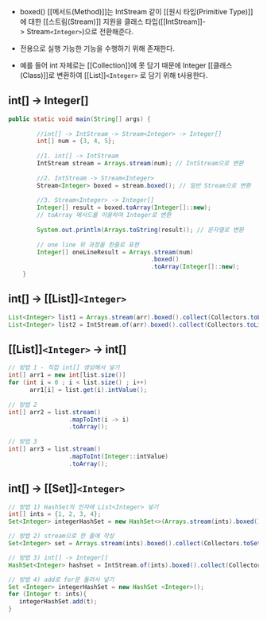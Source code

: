 - boxed() [[메서드(Method)]]는 IntStream 같이 [[원시 타입(Primitive Type)]]에 대한 [[스트림(Stream)]] 지원을 클래스 타입([[IntStream]]-> Stream`<Integer>`)으로 전환해준다.

- 전용으로 실행 가능한 기능을 수행하기 위해 존재한다.
- 예를 들어 int 자체로는 [[Collection]]에 못 담기 때문에 Integer [[클래스(Class)]]로 변환하여 [[List]]`<Integer>` 로 담기 위해 t사용한다.

## int[] -> Integer[]

```java
public static void main(String[] args) {
		
        //int[] -> IntStream -> Stream<Integer> -> Integer[]
        int[] num = {3, 4, 5};
		
        //1. int[] -> IntStream
        IntStream stream = Arrays.stream(num); // IntStream으로 변환
		
        //2. IntStream -> Stream<Integer>
        Stream<Integer> boxed = stream.boxed(); // 일반 Stream으로 변환
		
        //3. Stream<Integer> -> Integer[]
        Integer[] result = boxed.toArray(Integer[]::new); 
        // toArray 메서드를 이용하여 Integer로 변환
		
        System.out.println(Arrays.toString(result)); // 문자열로 변환
		
        // one line 위 과정을 한줄로 표현
        Integer[] oneLineResult = Arrays.stream(num)
        								.boxed()
                                        .toArray(Integer[]::new);
    }
```

## int[] -> [[List]]`<Integer>`

```java
List<Integer> list1 = Arrays.stream(arr).boxed().collect(Collectors.toList());
List<Integer> list2 = IntStream.of(arr).boxed().collect(Collectors.toList());
```


## [[List]]`<Integer>` -> int[]

```java
// 방법 1 - 직접 int[] 생성해서 넣기
int[] arr1 = new int[list.size()]
for (int i = 0 ; i < list.size() ; i++) 
      arr1[i] = list.get(i).intValue();
    
// 방법 2
int[] arr2 = list.stream()
                 .mapToInt(i -> i)
                 .toArray();
    
// 방법 3
int[] arr3 = list.stream()
                 .mapToInt(Integer::intValue)
                 .toArray();
```


## int[] -> [[Set]]`<Integer>`

```java
// 방법 1) HashSet의 인자에 List<Integer> 넣기
int[] ints = {1, 2, 3, 4};
Set<Integer> integerHashSet = new HashSet<>(Arrays.stream(ints).boxed().collect(Collectors.toList()));

// 방법 2) stream으로 한 줄에 작성
Set<Integer> set = Arrays.stream(ints).boxed().collect(Collectors.toSet());

// 방법 3) int[] -> Integer[]
HashSet<Integer> hashset = IntStream.of(ints).boxed().collect(Collectors.toCollection(HashSet::new));

// 방법 4) add로 for문 돌려서 넣기
Set <Integer> integerHashSet = new HashSet <Integer>();
for (Integer t: ints){  
   integerHashSet.add(t); 
}       
```